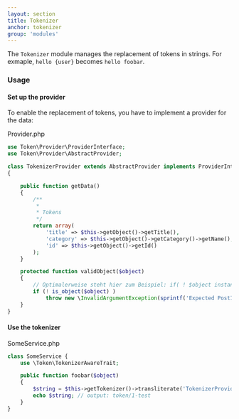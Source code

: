 ```yaml
---
layout: section
title: Tokenizer
anchor: tokenizer
group: 'modules'
---
```


The `Tokenizer` module manages the replacement of tokens in strings. For exmaple, `hello {user}` becomes `hello foobar`.

### Usage

#### Set up the provider

To enable the replacement of tokens, you have to implement a provider for the data:

Provider.php

```php
use Token\Provider\ProviderInterface;
use Token\Provider\AbstractProvider;

class TokenizerProvider extends AbstractProvider implements ProviderInterface
{

    public function getData()
    {
    	/**
    	 *
    	 * Tokens
    	 */
        return array(
            'title' => $this->getObject()->getTitle(),
            'category' => $this->getObject()->getCategory()->getName(),
            'id' => $this->getObject()->getId()
        );
    }

    protected function validObject($object)
    {
    	// Optimalerweise steht hier zum Beispiel: if( ! $object instanceOf FooInterface )
        if (! is_object($object) )
            throw new \InvalidArgumentException(sprintf('Expected PostInterface but got `%s`', get_class($object)));
    }
}
```


#### Use the tokenizer


SomeService.php

```php
class SomeService {
	use \Token\TokenizerAwareTrait;

	public function foobar($object)
	{
        $string = $this->getTokenizer()->transliterate('TokenizerProvider', $object, 'token/{id}-{title}');
        echo $string; // output: token/1-test
    }
}
```
